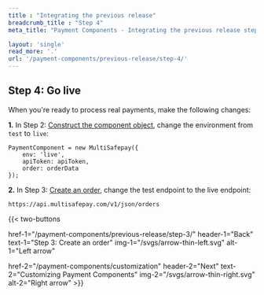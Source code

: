 ```yaml
---
title : "Integrating the previous release"
breadcrumb_title : "Step 4"
meta_title: "Payment Components - Integrating the previous release step 4 - MultiSafepay Docs"

layout: 'single'
read_more: '.'
url: '/payment-components/previous-release/step-4/'
--- 
```


## Step 4: Go live

When you're ready to process real payments, make the following changes:

**1.** In Step 2: [Construct the component object](/payment-components/previous-release/step-2/#construct-the-component-object), change the environment from `test` to `live`:
```
PaymentComponent = new MultiSafepay({
    env: 'live',
    apiToken: apiToken,
    order: orderData
});
```


**2.** In Step 3: [Create an order](/payment-components/previous-release/step-3), change the test endpoint to the live endpoint:  

`https://api.multisafepay.com/v1/json/orders`


{{< two-buttons

href-1="/payment-components/previous-release/step-3/" header-1="Back" text-1="Step 3: Create an order" img-1="/svgs/arrow-thin-left.svg" alt-1="Left arrow" 

href-2="/payment-components/customization" header-2="Next" text-2="Customizing Payment Components" img-2="/svgs/arrow-thin-right.svg" alt-2="Right arrow" >}}